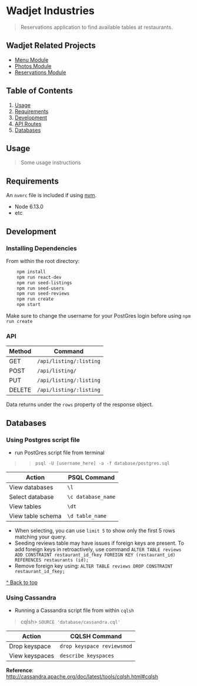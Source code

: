 # Wadjet Industries

> Reservations application to find available tables at restaurants.

## Wadjet Related Projects

  - [Menu Module](https://github.com/Wadjet-Industries/menus)
  - [Photos Module](https://github.com/Wadjet-Industries/photos)
  - [Reservations Module](https://github.com/Wadjet-Industries/reservations)

## Table of Contents

1. [Usage](#Usage)
1. [Requirements](#requirements)
1. [Development](#development)
1. [API Routes](#API)  
1. [Databases](#databases)  

## Usage

> Some usage instructions

## Requirements

An `nvmrc` file is included if using [nvm](https://github.com/creationix/nvm).

- Node 6.13.0
- etc

## Development

### Installing Dependencies

From within the root directory:

```sh
    npm install
    npm run react-dev
    npm run seed-listings
    npm run seed-users
    npm run seed-reviews
    npm run create
    npm start
```
Make sure to change the username for your PostGres login before using `npm run create`

### API 
  
|Method|Command|
|-|-|
|GET| `/api/listing/:listing`|  
|POST| `/api/listing/`  |
|PUT| `/api/listing/:listing`  |
|DELETE| `/api/listing/:listing`|

Data returns under the `rows` property of the response object.

## Databases
  
### Using Postgres script file
- run PostGres script file from terminal 
>>`psql -U [username_here] -a -f database/postgres.sql`  
  
|Action|PSQL Command|  
|-|-|  
|View databases|`\l`|
|Select database|`\c database_name`|
|View tables|`\dt`|
|View table schema|`\d table_name`|

* When selecting, you can use `limit 5` to show only the first 5 rows matching your query.
* Seeding reviews table may have issues if foreign keys are present. To add foreign keys in retroactively, use command `ALTER TABLE reviews ADD CONSTRAINT restaurant_id_fkey FOREIGN KEY (restaurant_id) REFERENCES restaurants (id);`
* Remove foreign key using: `ALTER TABLE reviews DROP CONSTRAINT restaurant_id_fkey;`
  
[^ Back to top](#Wadjet&nbsp;Industries)  

### Using Cassandra
- Running a Cassandra script file from within `cqlsh`
> cqlsh> `SOURCE 'database/cassandra.cql'`

|Action|CQLSH Command|  
|-|-|  
|Drop keyspace|`drop keyspace reviewsmod`|
|View keyspaces|`describe keyspaces`|
  
**Reference**:  
http://cassandra.apache.org/doc/latest/tools/cqlsh.html#cqlsh